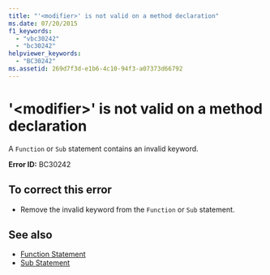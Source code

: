 ```yaml
---
title: "'<modifier>' is not valid on a method declaration"
ms.date: 07/20/2015
f1_keywords: 
  - "vbc30242"
  - "bc30242"
helpviewer_keywords: 
  - "BC30242"
ms.assetid: 269d7f3d-e1b6-4c10-94f3-a07373d66792
---
```

# '\<modifier>' is not valid on a method declaration
A `Function` or `Sub` statement contains an invalid keyword.  
  
 **Error ID:** BC30242  
  
## To correct this error  
  
- Remove the invalid keyword from the `Function` or `Sub` statement.  
  
## See also

- [Function Statement](../../visual-basic/language-reference/statements/function-statement.md)
- [Sub Statement](../../visual-basic/language-reference/statements/sub-statement.md)
